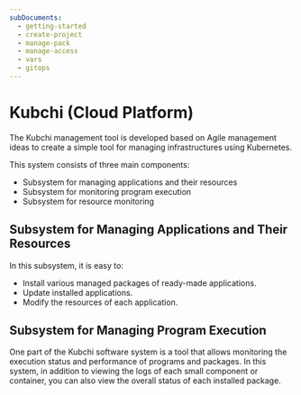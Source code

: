 ```yaml
---
subDocuments:
  - getting-started
  - create-project
  - manage-pack
  - manage-access
  - vars
  - gitops
---
```


# Kubchi (Cloud Platform)

The Kubchi management tool is developed based on Agile management ideas to create a simple tool for managing infrastructures using Kubernetes.

This system consists of three main components:

- Subsystem for managing applications and their resources
- Subsystem for monitoring program execution
- Subsystem for resource monitoring

## Subsystem for Managing Applications and Their Resources

In this subsystem, it is easy to:

- Install various managed packages of ready-made applications.
- Update installed applications.
- Modify the resources of each application.

## Subsystem for Managing Program Execution

One part of the Kubchi software system is a tool that allows monitoring the execution status and performance of programs and packages. In this system, in addition to viewing the logs of each small component or container, you can also view the overall status of each installed package.
